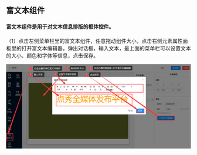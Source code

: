 ## 富文本组件
#### 富文本组件是用于对文本信息排版的框体控件。

（1）点击左侧菜单栏里的富文本组件，任意拖动组件大小，点击右侧元素属性面板里的打开富文本编辑器，弹出对话框，输入文本，最上面的菜单栏可以设置文本的大小、颜色和字体等信息，点击保存。

![avatar](../../images/program/8.png)
